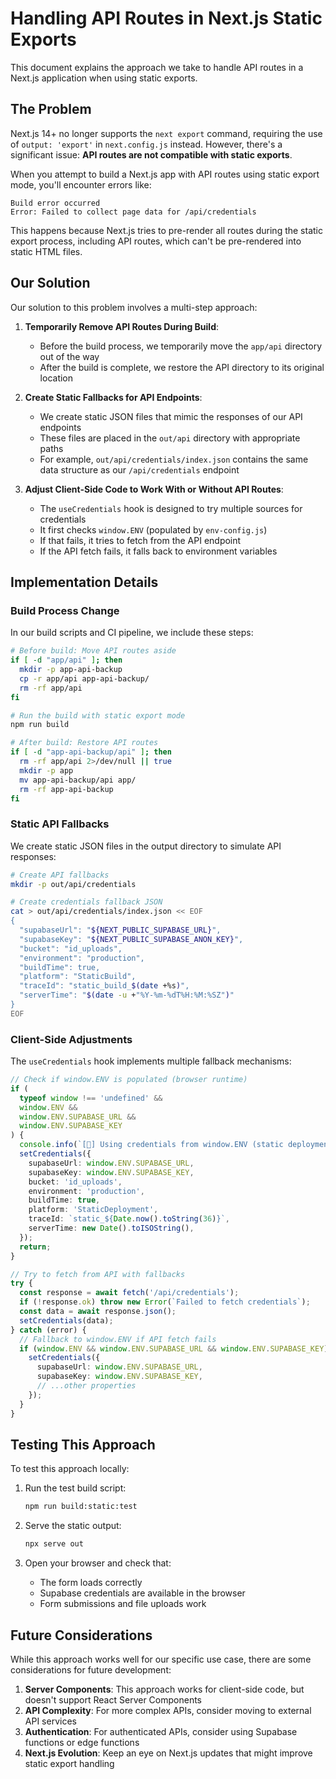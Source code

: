 # Handling API Routes in Next.js Static Exports

This document explains the approach we take to handle API routes in a Next.js application when using static exports.

## The Problem

Next.js 14+ no longer supports the `next export` command, requiring the use of `output: 'export'` in `next.config.js` instead. However, there's a significant issue: **API routes are not compatible with static exports**.

When you attempt to build a Next.js app with API routes using static export mode, you'll encounter errors like:

```
Build error occurred
Error: Failed to collect page data for /api/credentials
```

This happens because Next.js tries to pre-render all routes during the static export process, including API routes, which can't be pre-rendered into static HTML files.

## Our Solution

Our solution to this problem involves a multi-step approach:

1. **Temporarily Remove API Routes During Build**:
   - Before the build process, we temporarily move the `app/api` directory out of the way
   - After the build is complete, we restore the API directory to its original location

2. **Create Static Fallbacks for API Endpoints**:
   - We create static JSON files that mimic the responses of our API endpoints
   - These files are placed in the `out/api` directory with appropriate paths
   - For example, `out/api/credentials/index.json` contains the same data structure as our `/api/credentials` endpoint

3. **Adjust Client-Side Code to Work With or Without API Routes**:
   - The `useCredentials` hook is designed to try multiple sources for credentials
   - It first checks `window.ENV` (populated by `env-config.js`)
   - If that fails, it tries to fetch from the API endpoint
   - If the API fetch fails, it falls back to environment variables

## Implementation Details

### Build Process Change

In our build scripts and CI pipeline, we include these steps:

```bash
# Before build: Move API routes aside
if [ -d "app/api" ]; then
  mkdir -p app-api-backup
  cp -r app/api app-api-backup/
  rm -rf app/api
fi

# Run the build with static export mode
npm run build

# After build: Restore API routes
if [ -d "app-api-backup/api" ]; then
  rm -rf app/api 2>/dev/null || true
  mkdir -p app
  mv app-api-backup/api app/
  rm -rf app-api-backup
fi
```

### Static API Fallbacks

We create static JSON files in the output directory to simulate API responses:

```bash
# Create API fallbacks
mkdir -p out/api/credentials

# Create credentials fallback JSON
cat > out/api/credentials/index.json << EOF
{
  "supabaseUrl": "${NEXT_PUBLIC_SUPABASE_URL}",
  "supabaseKey": "${NEXT_PUBLIC_SUPABASE_ANON_KEY}",
  "bucket": "id_uploads",
  "environment": "production",
  "buildTime": true,
  "platform": "StaticBuild",
  "traceId": "static_build_$(date +%s)",
  "serverTime": "$(date -u +"%Y-%m-%dT%H:%M:%SZ")"
}
EOF
```

### Client-Side Adjustments

The `useCredentials` hook implements multiple fallback mechanisms:

```typescript
// Check if window.ENV is populated (browser runtime)
if (
  typeof window !== 'undefined' &&
  window.ENV &&
  window.ENV.SUPABASE_URL &&
  window.ENV.SUPABASE_KEY
) {
  console.info(`[🔑] Using credentials from window.ENV (static deployment)`);
  setCredentials({
    supabaseUrl: window.ENV.SUPABASE_URL,
    supabaseKey: window.ENV.SUPABASE_KEY,
    bucket: 'id_uploads',
    environment: 'production',
    buildTime: true,
    platform: 'StaticDeployment',
    traceId: `static_${Date.now().toString(36)}`,
    serverTime: new Date().toISOString(),
  });
  return;
}

// Try to fetch from API with fallbacks
try {
  const response = await fetch('/api/credentials');
  if (!response.ok) throw new Error(`Failed to fetch credentials`);
  const data = await response.json();
  setCredentials(data);
} catch (error) {
  // Fallback to window.ENV if API fetch fails
  if (window.ENV && window.ENV.SUPABASE_URL && window.ENV.SUPABASE_KEY) {
    setCredentials({
      supabaseUrl: window.ENV.SUPABASE_URL,
      supabaseKey: window.ENV.SUPABASE_KEY,
      // ...other properties
    });
  }
}
```

## Testing This Approach

To test this approach locally:

1. Run the test build script:
   ```bash
   npm run build:static:test
   ```

2. Serve the static output:
   ```bash
   npx serve out
   ```

3. Open your browser and check that:
   - The form loads correctly
   - Supabase credentials are available in the browser
   - Form submissions and file uploads work

## Future Considerations

While this approach works well for our specific use case, there are some considerations for future development:

1. **Server Components**: This approach works for client-side code, but doesn't support React Server Components
2. **API Complexity**: For more complex APIs, consider moving to external API services
3. **Authentication**: For authenticated APIs, consider using Supabase functions or edge functions
4. **Next.js Evolution**: Keep an eye on Next.js updates that might improve static export handling